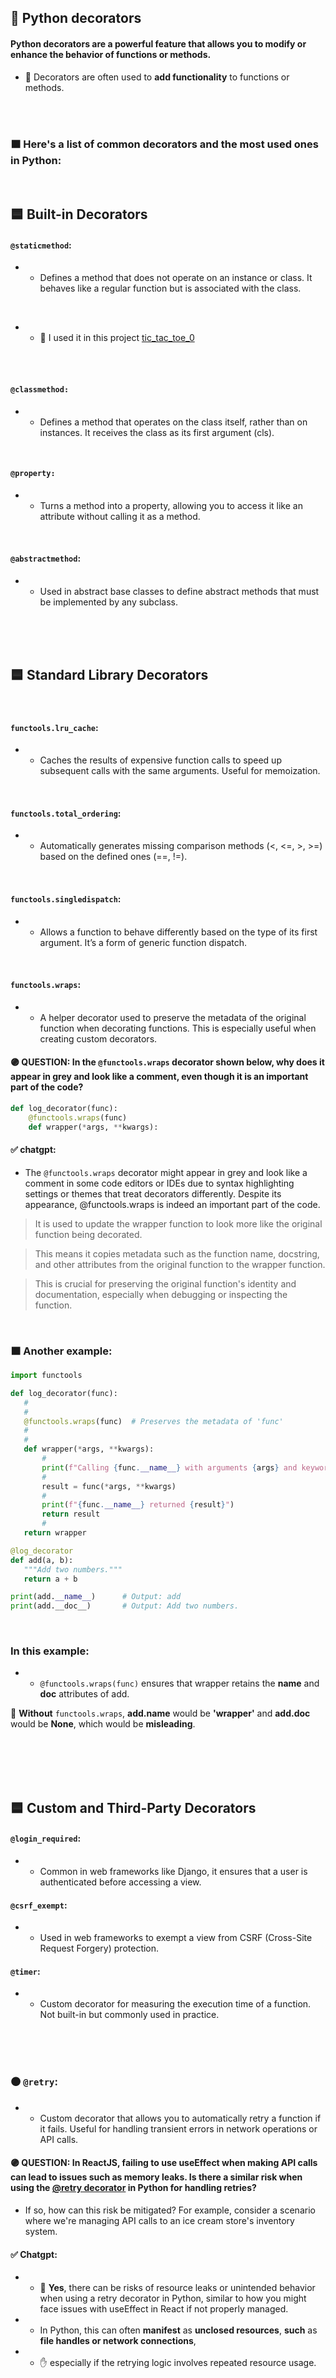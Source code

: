 ## 🧶 Python decorators

#### Python decorators are a powerful feature that allows you to modify or enhance the behavior of functions or methods.

- 🍊 Decorators are often used to **add functionality** to functions or methods.


<br>
<br>

### 🟧 Here's a list of common decorators and the most used ones in Python:

<br>

## 🟦 Built-in Decorators


#### `@staticmethod`:

- - Defines a method that does not operate on an instance or class. It behaves like a regular function but is associated with the class.

<br>

- - 🍍 I used it in this project [tic_tac_toe_0](./LESSON_19_PPROJECTS/tic-tac-toe/tic_tac_toe_0/README.md)

<br>
<br>

#### `@classmethod:`


- -  Defines a method that operates on the class itself, rather than on instances. It receives the class as its first argument (cls).

<br>

#### `@property:`

- -  Turns a method into a property, allowing you to access it like an attribute without calling it as a method.

<br>

#### `@abstractmethod`:


- - Used in abstract base classes to define abstract methods that must be implemented by any subclass.


<br>
<br>
<br>

## 🟦 Standard Library Decorators

<br>

#### `functools.lru_cache`:

- - Caches the results of expensive function calls to speed up subsequent calls with the same arguments. Useful for memoization.

<br>

####  `functools.total_ordering`:

- - Automatically generates missing comparison methods (<, <=, >, >=) based on the defined ones (==, !=).


<br>

#### `functools.singledispatch`:

- - Allows a function to behave differently based on the type of its first argument. It’s a form of generic function dispatch.


<br>



#### `functools.wraps`:


- - A helper decorator used to preserve the metadata of the original function when decorating functions. This is especially useful when creating custom decorators.

#### 🟣 QUESTION: In the `@functools.wraps` **decorator** shown below, why does it appear in grey and look like a comment, even though it is an important part of the code?

```python
def log_decorator(func):
    @functools.wraps(func)
    def wrapper(*args, **kwargs):

```

#### ✅ chatgpt:

- The `@functools.wraps` decorator might appear in grey and look like a comment in some code editors or IDEs due to syntax highlighting settings or themes that treat decorators differently. Despite its appearance, @functools.wraps is indeed an important part of the code.

>It is used to update the wrapper function to look more like the original function being decorated.

>This means it copies metadata such as the function name, docstring, and other attributes from the original function to the wrapper function.


>This is crucial for preserving the original function's identity and documentation, especially when debugging or inspecting the function.

<br>

 ### 🟧 Another example:



 ```python
import functools

def log_decorator(func):
    #
    #
    @functools.wraps(func)  # Preserves the metadata of 'func'
    #
    #
    def wrapper(*args, **kwargs):
        #
        print(f"Calling {func.__name__} with arguments {args} and keyword arguments {kwargs}")
        #
        result = func(*args, **kwargs)
        #
        print(f"{func.__name__} returned {result}")
        return result
        #
    return wrapper

@log_decorator
def add(a, b):
    """Add two numbers."""
    return a + b

print(add.__name__)      # Output: add
print(add.__doc__)       # Output: Add two numbers.


 ```


 <br>

### In this example:

- - `@functools.wraps(func)` ensures that wrapper retains the __name__ and __doc__ attributes of add.


🔴 **Without** `functools.wraps`, **add.__name__** would be **'wrapper'** and **add.__doc__** would be **None**, which would be **misleading**.


<br>
<br>
<br>
<br>


## 🟦  Custom and Third-Party Decorators


#### `@login_required`:

- - Common in web frameworks like Django, it ensures that a user is authenticated before accessing a view.

#### `@csrf_exempt`:

- - Used in web frameworks to exempt a view from CSRF (Cross-Site Request Forgery) protection.

#### `@timer`:

- - Custom decorator for measuring the execution time of a function. Not built-in but commonly used in practice.


<br>
<br>
<br>

### 🟤 `@retry`:


- - Custom decorator that allows you to automatically retry a function if it fails. Useful for handling transient errors in network operations or API calls.

#### 🟣 QUESTION:  In ReactJS, failing to use useEffect when making API calls can lead to issues such as memory leaks. Is there a similar risk when using the <u>@retry decorator</u>  in Python for handling retries?

- If so, how can this risk be mitigated? For example, consider a scenario where we're managing API calls to an ice cream store's inventory system.

#### ✅ Chatgpt:

- - 🔴 **Yes**, there can be risks of resource leaks or unintended behavior when using a retry decorator in Python, similar to how you might face issues with useEffect in React if not properly managed.

- - In Python, this can often **manifest** as **unclosed resources**, **such** as **file handles or network connections**,

- -  ✋ especially if the retrying logic involves repeated resource usage.